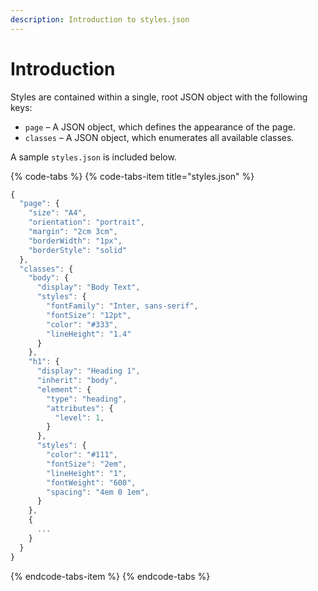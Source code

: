 ```yaml
---
description: Introduction to styles.json
---
```


# Introduction

Styles are contained within a single, root JSON object with the following keys:

* `page` – A JSON object, which defines the appearance of the page.
* `classes` – A JSON object, which enumerates all available classes.

A sample `styles.json` is included below.

{% code-tabs %}
{% code-tabs-item title="styles.json" %}
```javascript
{
  "page": {
    "size": "A4",
    "orientation": "portrait",
    "margin": "2cm 3cm",
    "borderWidth": "1px",
    "borderStyle": "solid"
  },
  "classes": {
    "body": {
      "display": "Body Text",
      "styles": {
        "fontFamily": "Inter, sans-serif",
        "fontSize": "12pt",
        "color": "#333",
        "lineHeight": "1.4"
      }
    },
    "h1": {
      "display": "Heading 1",
      "inherit": "body",
      "element": {
        "type": "heading",
        "attributes": {
          "level": 1,
        }
      },
      "styles": {
        "color": "#111",
        "fontSize": "2em",
        "lineHeight": "1",
        "fontWeight": "600",
        "spacing": "4em 0 1em",
      }
    },
    {
      ...
    }
  }
}
```
{% endcode-tabs-item %}
{% endcode-tabs %}

